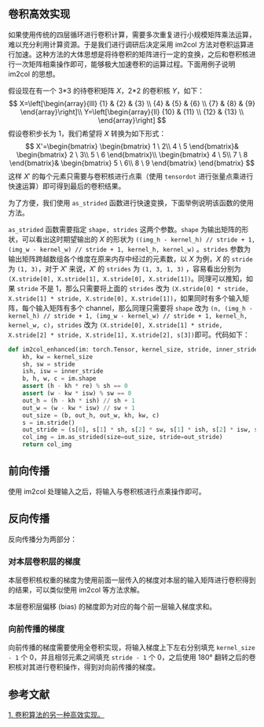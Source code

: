 ## 卷积高效实现

如果使用传统的四层循环进行卷积计算，需要多次重复进行小规模矩阵乘法运算，难以充分利用计算资源。于是我们进行调研后决定采用 im2col 方法对卷积运算进行加速。这种方法的大体思想是将待卷积的矩阵进行一定的变换，之后和卷积核进行一次矩阵相乘操作即可，能够极大加速卷积的运算过程。下面用例子说明 im2col 的思想。

假设现在有一个 3*3 的待卷积矩阵 $X$，2\*2 的卷积核 $Y$，如下： 
$$
X=\left[\begin{array}{lll}
{1} & {2} & {3} \\
{4} & {5} & {6} \\
{7} & {8} & {9}
\end{array}\right]\\
Y=\left[\begin{array}{ll}
{10} & {11} \\
{12} & {13} \\
\end{array}\right]
$$
假设卷积步长为 1，我们希望将 $X$ 转换为如下形式：
$$
X'=\begin{bmatrix}
\begin{bmatrix}
1 \ 2\\
4 \ 5
\end{bmatrix}&
\begin{bmatrix}
2 \ 3\\
5 \ 6
\end{bmatrix}\\
\begin{bmatrix}
4 \ 5\\
7 \ 8
\end{bmatrix}&
\begin{bmatrix}
5 \ 6\\
8 \ 9
\end{bmatrix}
\end{bmatrix}
$$
这样 $X'$ 的每个元素只需要与卷积核进行点乘（使用 `tensordot` 进行张量点乘进行快速运算）即可得到最后的卷积结果。

为了方便，我们使用 `as_strided` 函数进行快速变换，下面举例说明该函数的使用方法。

`as_strided` 函数需要指定 `shape, strides` 这两个参数。`shape` 为输出矩阵的形状，可以看出这时期望输出的 $X$ 的形状为 `((img_h - kernel_h) // stride + 1, (img_w - kernel_w) // stride + 1, kernel_h, kernel_w)` 。`strides` 参数为输出矩阵跨越数组各个维度在原来内存中经过的元素数，以 $X$ 为例，$X$ 的 `stride` 为 `(1, 3)`，对于 $X'$ 来说，$X'$ 的 `strides` 为 `(1, 3, 1, 3)` ，容易看出分别为 `(X.stride[0], X.stride[1], X.stride[0], X.stride[1])`。同理可以推知，如果 `stride` 不是 1，那么只需要将上面的 `strides` 改为 `(X.stride[0] * stride, X.stride[1] * stride, X.stride[0], X.stride[1])`，如果同时有多个输入矩阵，每个输入矩阵有多个 channel，那么同理只需要将 `shape` 改为 `(n, (img_h - kernel_h) // stride + 1, (img_w - kernel_w) // stride + 1, kernel_h, kernel_w, c)`，`strides` 改为 `(X.stride[0], X.stride[1] * stride, X.stride[2] * stride, X.stride[1], X.stride[2], s[3])`即可。代码如下：

```python
def im2col_enhanced(im: torch.Tensor, kernel_size, stride, inner_stride=(1, 1)) -> torch.Tensor:
    kh, kw = kernel_size
    sh, sw = stride
    ish, isw = inner_stride
    b, h, w, c = im.shape
    assert (h - kh * re) % sh == 0
    assert (w - kw * isw) % sw == 0
    out_h = (h - kh * ish) // sh + 1
    out_w = (w - kw * isw) // sw + 1
    out_size = (b, out_h, out_w, kh, kw, c)
    s = im.stride()
    out_stride = (s[0], s[1] * sh, s[2] * sw, s[1] * ish, s[2] * isw, s[3])
    col_img = im.as_strided(size=out_size, stride=out_stride)
    return col_img
```

## 前向传播

使用 im2col 处理输入之后，将输入与卷积核进行点乘操作即可。

## 反向传播

反向传播分为两部分：

### 对本层卷积层的梯度

本层卷积核权重的梯度为使用前面一层传入的梯度对本层的输入矩阵进行卷积得到的结果，可以类似使用 im2col 等方法求解。

本层卷积层偏移 (bias) 的梯度即为对应的每个前一层输入梯度求和。

### 向前传播的梯度

向前传播的梯度需要使用全卷积实现，将输入梯度上下左右分别填充 `kernel_size - 1` 个 0，并且相邻元素之间填充 `stride - 1` 个 0，之后使用 180° 翻转之后的卷积核对其进行卷积操作，得到对向前传播的梯度。

## 参考文献

[1. 卷积算法的另一种高效实现。](https://zhuanlan.zhihu.com/p/64933417)

